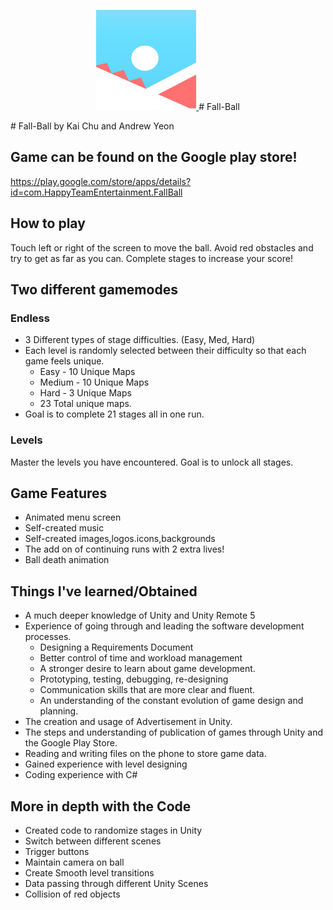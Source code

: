 <p align="center">
  <a href="https://github.com/RedDogClifford/Fall-Ball/">
    <img src="Fall Ball Icon.jpg" alt="Logo" width="160" height="160">
  </a>
  # Fall-Ball
</p>
# Fall-Ball by Kai Chu and Andrew Yeon

## Game can be found on the Google play store! 

https://play.google.com/store/apps/details?id=com.HappyTeamEntertainment.FallBall

## How to play

Touch left or right of the screen to move the ball.
Avoid red obstacles and try to get as far as you can.
Complete stages to increase your score!

## Two different gamemodes
### Endless
* 3 Different types of stage difficulties. (Easy, Med, Hard)
* Each level is randomly selected between their difficulty so that each game feels unique. 
  * Easy - 10 Unique Maps
  * Medium - 10 Unique Maps
  * Hard - 3 Unique Maps
  * 23 Total unique maps.
* Goal is to complete 21 stages all in one run.

### Levels
Master the levels you have encountered. 
Goal is to unlock all stages.

## Game Features
* Animated menu screen
* Self-created music
* Self-created images,logos.icons,backgrounds 
* The add on of continuing runs with 2 extra lives!
* Ball death animation

## Things I've learned/Obtained 
* A much deeper knowledge of Unity and Unity Remote 5
* Experience of going through and leading the software development processes. 
  * Designing a Requirements Document
  * Better control of time and workload management
  * A stronger desire to learn about game development.
  * Prototyping, testing, debugging, re-designing
  * Communication skills that are more clear and fluent.
  * An understanding of the constant evolution of game design and planning.
* The creation and usage of Advertisement in Unity.
* The steps and understanding of publication of games through Unity and the Google Play Store. 
* Reading and writing files on the phone to store game data.
* Gained experience with level designing
* Coding experience with C#

## More in depth with the Code
* Created code to randomize stages in Unity
* Switch between different scenes
* Trigger buttons
* Maintain camera on ball
* Create Smooth level transitions
* Data passing through different Unity Scenes
* Collision of red objects


